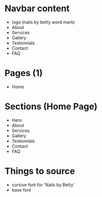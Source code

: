 # Navbar content
- logo (nails by betty word mark)
- About
- Services
- Gallery
- Testiomials
- Contact
- FAQ

# Pages (1)
- Home 

# Sections (Home Page)
- Hero
- About
- Services
- Gallery
- Testiomials
- Contact
- FAQ

# Things to source 
- cursive font for 'Nails by Betty'
- base font 



